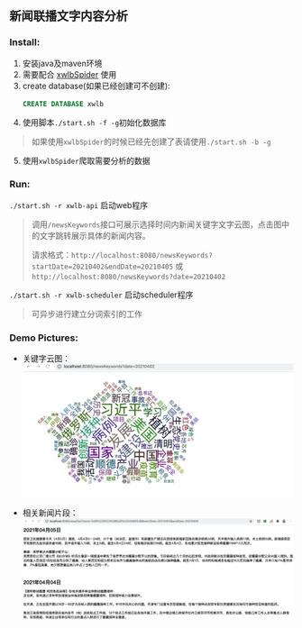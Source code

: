 ## 新闻联播文字内容分析

### Install:
1. 安装java及maven环境
2. 需要配合 [xwlbSpider](https://github.com/wuruiliang/xwlbSpider) 使用
3. create database(如果已经创建可不创建):
      ```sql
      CREATE DATABASE xwlb
      ```
4. 使用脚本`./start.sh -f -g`初始化数据库
> 如果使用`xwlbSpider`的时候已经先创建了表请使用`./start.sh -b -g`
5. 使用`xwlbSpider`爬取需要分析的数据


### Run:
`./start.sh -r xwlb-api` 启动web程序
> 调用`/newsKeywords`接口可展示选择时间内新闻关键字文字云图，点击图中的文字跳转展示具体的新闻内容。
>
> 请求格式：`http://localhost:8080/newsKeywords?startDate=20210402&endDate=20210405` 或 `http://localhost:8080/newsKeywords?date=20210402`

`./start.sh -r xwlb-scheduler` 启动scheduler程序
> 可异步进行建立分词索引的工作

### Demo Pictures:
- 关键字云图：
![云图](./pics/demo1.png)
  
  
- 相关新闻片段：
![详情](./pics/demo2.png)
